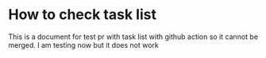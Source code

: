 # How to check task list

This is a document for test pr with task list with github action so it cannot be merged. I am testing now but it does not work
